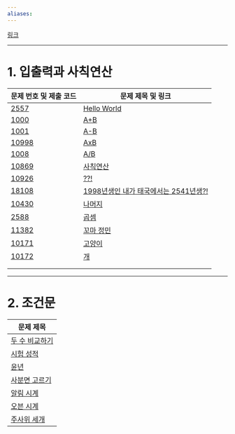```yaml
---
aliases:
---
```


[링크](https://www.acmicpc.net/step) 

---
# 1. 입출력과 사칙연산

| 문제 번호 및 제출 코드 | 문제 제목 및 링크 |
| ---- | ---- |
| [2557](Collection/2557.md) | [Hello World](https://www.acmicpc.net/problem/2557)<br> |
| [1000](1000.md) | [A+B](https://www.acmicpc.net/problem/1000) |
| [1001](1001.md) | [A-B](https://www.acmicpc.net/problem/1001) |
| [10998](Collection/10998.md) | [AxB](https://www.acmicpc.net/problem/10998) |
| [1008](1008.md) | [A/B](https://www.acmicpc.net/problem/1008) |
| [10869](Collection/10869.md) | [사칙연산](https://www.acmicpc.net/problem/10869) |
| [10926](Collection/10926.md) | [??!](https://www.acmicpc.net/problem/10926) |
| [18108](Collection/18108.md) | [1998년생인 내가 태국에서는 2541년생?!](https://www.acmicpc.net/problem/18108) |
| [10430](Collection/10430.md) | [나머지](https://www.acmicpc.net/problem/10430) |
| [2588](Collection/2588.md) | [곱셈](https://www.acmicpc.net/problem/2588) |
| [11382](Collection/11382.md) | [꼬마 정민](https://www.acmicpc.net/problem/11382) |
| [10171](Collection/10171.md) | [고양이](https://www.acmicpc.net/problem/10171) |
| [10172](Collection/10172.md) | [개](https://www.acmicpc.net/problem/10172) |
|  |  |
|  |  |

---
# 2. 조건문

| 문제 제목 |
| ---- |
| [두 수 비교하기](https://www.acmicpc.net/problem/1330)<br> |
| [시험 성적](https://www.acmicpc.net/problem/9498) |
| [윤년](https://www.acmicpc.net/problem/2753) |
| [사분면 고르기](https://www.acmicpc.net/problem/14681) |
| [알림 시계](https://www.acmicpc.net/problem/2884) |
| [오븐 시계](https://www.acmicpc.net/problem/2525) |
| [주사위 세개](https://www.acmicpc.net/problem/2480) |


